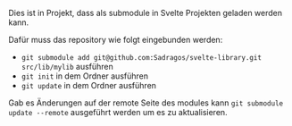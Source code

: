 Dies ist in Projekt, dass als submodule in Svelte Projekten geladen werden kann.

Dafür muss das repository wie folgt eingebunden werden:

* `git submodule add git@github.com:Sadragos/svelte-library.git src/lib/mylib` ausführen
* `git init` in dem Ordner ausführen
* `git update` in dem Ordner ausführen

Gab es Änderungen auf der remote Seite des modules kann  `git submodule update --remote` ausgeführt werden um es zu aktualisieren.